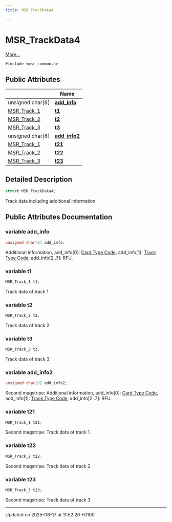 ```yaml
---
title: MSR_TrackData4

---
```


# MSR_TrackData4



 [More...](#detailed-description)


`#include <msr_common.h>`

## Public Attributes

|                | Name           |
| -------------- | -------------- |
| unsigned char[8] | **[add_info](struct_m_s_r___track_data4.md#variable-add-info)**  |
| [MSR_Track_1](struct_m_s_r___track__1.md) | **[t1](struct_m_s_r___track_data4.md#variable-t1)**  |
| [MSR_Track_2](struct_m_s_r___track__2.md) | **[t2](struct_m_s_r___track_data4.md#variable-t2)**  |
| [MSR_Track_3](struct_m_s_r___track__3.md) | **[t3](struct_m_s_r___track_data4.md#variable-t3)**  |
| unsigned char[8] | **[add_info2](struct_m_s_r___track_data4.md#variable-add-info2)**  |
| [MSR_Track_1](struct_m_s_r___track__1.md) | **[t21](struct_m_s_r___track_data4.md#variable-t21)**  |
| [MSR_Track_2](struct_m_s_r___track__2.md) | **[t22](struct_m_s_r___track_data4.md#variable-t22)**  |
| [MSR_Track_3](struct_m_s_r___track__3.md) | **[t23](struct_m_s_r___track_data4.md#variable-t23)**  |

## Detailed Description

```cpp
struct MSR_TrackData4;
```


Track data including additional information. 

## Public Attributes Documentation

### variable add_info

```cpp
unsigned char[8] add_info;
```


Additional information, add_info[0]: [Card Type Code](group___m_s_r___c_a_r_d___c_o_d_e_s.md), add_info[1]: [Track Type Code](group___m_s_r___t_r_a_c_k___t_y_p_e_s.md), add_info[2..7]: RFU. 


### variable t1

```cpp
MSR_Track_1 t1;
```


Track data of track 1. 


### variable t2

```cpp
MSR_Track_2 t2;
```


Track data of track 2. 


### variable t3

```cpp
MSR_Track_3 t3;
```


Track data of track 3. 


### variable add_info2

```cpp
unsigned char[8] add_info2;
```


Second magstripe: Additional information, add_info[0]: [Card Type Code](group___m_s_r___c_a_r_d___c_o_d_e_s.md), add_info[1]: [Track Type Code](group___m_s_r___t_r_a_c_k___t_y_p_e_s.md), add_info[2..7]: RFU. 


### variable t21

```cpp
MSR_Track_1 t21;
```


Second magstripe: Track data of track 1. 


### variable t22

```cpp
MSR_Track_2 t22;
```


Second magstripe: Track data of track 2. 


### variable t23

```cpp
MSR_Track_3 t23;
```


Second magstripe: Track data of track 3. 


-------------------------------

Updated on 2025-06-17 at 11:52:20 +0100